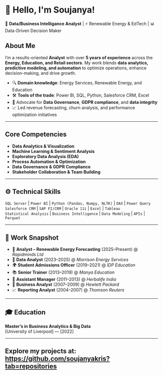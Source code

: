 # 👋 Hello, I'm Soujanya!

🎯 **Data/Business Intelligance Analyst** | ⚡ Renewable Energy & EdTech | 📊 Data-Driven Decision Maker  

## About Me

I’m a results-oriented **Analyst** with over **5 years of experience** across the **Energy, Education, and Retail sectors**. My work blends **data analytics, predictive modeling, and automation** to optimize operations, enhance decision-making, and drive growth.

- 🔍 **Domain knowledge**: Energy Services, Renewable Energy, and Education
- 🛠️ **Tools of the trade**: Power BI, SQL, Python, Salesforce CRM, Excel
- 🔐 Advocate for **Data Governance**, **GDPR compliance**, and **data integrity**
- 📈 Led revenue forecasting, churn analysis, and performance optimization initiatives

---

## Core Competencies

- **Data Analytics & Visualization**
- **Machine Learning & Sentiment Analysis**
- **Exploratory Data Analysis (EDA)**
- **Process Automation & Optimization**
- **Data Governance & GDPR Compliance**
- **Stakeholder Collaboration & Team Building**

---

## ⚙️ Technical Skills

`SQL Server` | `Power BI` | `Python (Pandas, Numpy, NLTK)` | `DAX` | `Power Query`  
`Salesforce CRM` | `SAP FI/CRM` | `Oracle 11i` | `Excel` | `Tableau`  
`Statistical Analysis` | `Business Intelligence` | `Data Modeling` | `APIs` | `Parquet`

---

## 🧾 Work Snapshot

- 🔌 **Analyst – Renewable Energy Forecasting** (2025–Present) @ *Rapidminds Ltd*  
- 🔋 **Data Analyst** (2023–2025) @ *Morrison Energy Services*  
- 🌍 **Student Admissions Officer** (2019–2021) @ *IDP Education*  
- 📚 **Senior Trainer** (2013–2019) @ *Manya Education*  
- 🧪 **Assistant Manager** (2011–2013) @ *Herbalife India*  
- 🏢 **Business Analyst** (2007–2009) @ *Hewlett Packard*  
- 📈 **Reporting Analyst** (2004–2007) @ *Thomson Reuters*  

---

## 🎓 Education

**Master’s in Business Analytics & Big Data**  
[University of Liverpool] — [2022]

---

## Explore my projects at: https://github.com/soujanyakris?tab=repositories
